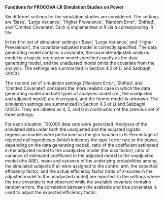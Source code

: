 **Functions for PROCOVA-LR Simulation Studies on Power**

Six different settings for the simulation studies are considered. The settings are 'Base', 'Large Variance', 'Higher Prevalence', 'Random Error', 'Shifted', and 'Omitted Covariate'. Each is implemented in R via a corresponding .R file.

In the first set of simulation settings (‘Base’, ‘Large Variance’, and ‘Higher Prevalence’), the covariate-adjusted model is correctly specified. The data generating model contains a covariate, the covariate-adjusted analysis model is a logistic regression model specified exactly as the data generating model, and the unadjusted model omits the covariate from the analysis. The settings are summarized in Section 4.2 of Li and Sabbaghi (2023).

The second set of simulation settings (‘Random Error’, ‘Shifted’, and ‘Omitted Covariate’) considers the more realistic case in which the data generating model and both types of analyses model (i.e., the unadjusted and adjusted model) are discrepant, and the former model is unknown. The simulation settings are summarized in Section 4.3 of Li and Sabbaghi (2023). They are labeled as 4, 5, and 6 in continuation of the previous set of three settings.

For each situation, 100,000 data sets were generated. Analyses of the simulated data under both the unadjusted and the adjusted logistic regression models were performed via the glm function in R. Percentage of rejected null hypotheses (which indicates the type I error rate or the power, depending on the data generating model), ratio of the coefficient estimated in the adjusted model to the unadjusted model (the bias factor), ratio of variance of estimated coefficient in the adjusted model to the unadjusted model (the ARE), mean and variance of the underlying probabilities among the simulated subjects if all were assigned to the control arm, the expected efficiency factor, and the actual efficiency factor (ratio of z-scores in the adjusted model to the unadjusted model) are reported. In the settings where the true covariate is not observed while the available covariate contains random errors, the correlation between the available and true covariates is used to adjust the expected efficiency factor.
